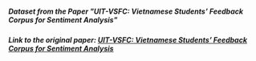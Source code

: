 ##### Dataset from the Paper "UIT-VSFC: Vietnamese Students’ Feedback Corpus for Sentiment Analysis"
##### Link to the original paper: [UIT-VSFC: Vietnamese Students’ Feedback Corpus for Sentiment Analysis](https://ieeexplore.ieee.org/document/8573337)



